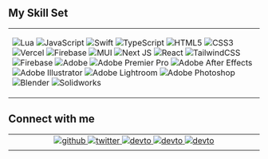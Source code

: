 ## My Skill Set  
<table><tr><td valign="top" width="33%">

![Lua](https://img.shields.io/badge/lua-%232C2D72.svg?style=for-the-badge&logo=lua&logoColor=white) ![JavaScript](https://img.shields.io/badge/javascript-%23323330.svg?style=for-the-badge&logo=javascript&logoColor=%23F7DF1E) ![Swift](https://img.shields.io/badge/swift-F54A2A?style=for-the-badge&logo=swift&logoColor=white) ![TypeScript](https://img.shields.io/badge/typescript-%23007ACC.svg?style=for-the-badge&logo=typescript&logoColor=white) ![HTML5](https://img.shields.io/badge/html5-%23E34F26.svg?style=for-the-badge&logo=html5&logoColor=white) ![CSS3](https://img.shields.io/badge/css3-%231572B6.svg?style=for-the-badge&logo=css3&logoColor=white) ![Vercel](https://img.shields.io/badge/vercel-%23000000.svg?style=for-the-badge&logo=vercel&logoColor=white) ![Firebase](https://img.shields.io/badge/firebase-%23039BE5.svg?style=for-the-badge&logo=firebase) ![MUI](https://img.shields.io/badge/MUI-%230081CB.svg?style=for-the-badge&logo=mui&logoColor=white) ![Next JS](https://img.shields.io/badge/Next-black?style=for-the-badge&logo=next.js&logoColor=white) ![React](https://img.shields.io/badge/react-%2320232a.svg?style=for-the-badge&logo=react&logoColor=%2361DAFB) ![TailwindCSS](https://img.shields.io/badge/tailwindcss-%2338B2AC.svg?style=for-the-badge&logo=tailwind-css&logoColor=white) ![Firebase](https://img.shields.io/badge/Firebase-f7cf2e?style=for-the-badge&logo=Firebase&logoColor=white) ![Adobe](https://img.shields.io/badge/adobe-%23FF0000.svg?style=for-the-badge&logo=adobe&logoColor=white) ![Adobe Premier Pro](https://img.shields.io/badge/Adobe%20Premier%20Pro-8B3B9A.svg?style=for-the-badge&logo=adobepremierepro&logoColor=white) ![Adobe After Effects](https://img.shields.io/badge/Adobe%20After%20Effects-08085C.svg?style=for-the-badge&logo=Adobe%20After%20Effects&logoColor=white) ![Adobe Illustrator](https://img.shields.io/badge/adobe%20illustrator-%23FF9A00.svg?style=for-the-badge&logo=adobe%20illustrator&logoColor=white) ![Adobe Lightroom](https://img.shields.io/badge/Adobe%20Lightroom-31A8FF.svg?style=for-the-badge&logo=Adobe%20Lightroom&logoColor=white) ![Adobe Photoshop](https://img.shields.io/badge/adobe%20photoshop-10243a.svg?style=for-the-badge&logo=adobe%20photoshop&logoColor=white) ![Blender](https://img.shields.io/badge/blender-%23F5792A.svg?style=for-the-badge&logo=blender&logoColor=white) ![Solidworks](https://img.shields.io/badge/solidworks-%23FF0000.svg?style=for-the-badge&logo=dassaultsystemes&logoColor=white)
</table>

## Connect with me  
<table><tr><td valign="top" width="33%">
  <div align="center">
    <a href="https://github.com/popsterrs" target="_blank">
    <img src=https://img.shields.io/badge/github-%2324292e.svg?&style=for-the-badge&logo=github&logoColor=white alt=github style="margin-bottom: 5px;" />
    </a>
    <a href="https://twitter.com/popsterrs" target="_blank">
    <img src=https://img.shields.io/badge/twitter-%2300acee.svg?&style=for-the-badge&logo=twitter&logoColor=white alt=twitter style="margin-bottom: 5px;" />
    </a>
    <a href="https://portfolio-popsterrs.vercel.app/" target="_blank">
    <img src=https://img.shields.io/badge/portfolio-%2308090A.svg?&style=for-the-badge&logo=vercel&logoColor=white alt=devto style="margin-bottom: 5px;" />
    </a>
    <a href="https://www.twitch.tv/popsters_" target="_blank">
    <img src=https://img.shields.io/badge/twitch-%6441a5a?&style=for-the-badge&logo=twitch&logoColor=white alt=devto style="margin-bottom: 5px;" />
    </a>
    <a href="discordapp.com/users/popsters" target="_blank">
    <img src=https://img.shields.io/badge/discord-%5c69e2a.svg?&style=for-the-badge&logo=discord&logoColor=white alt=devto style="margin-bottom: 5px;" />
    </a>
  </div>  
</table>
